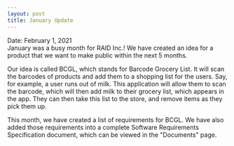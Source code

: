 ```yaml
---
layout: post
title: January Update
---
```


Date: February 1, 2021  
January was a busy month for RAID Inc.! We have created an idea for a product that we want to make public within the next 5 months.  

Our idea is called BCGL, which stands for Barcode Grocery List. It will scan the barcodes of products and add them to a shopping list for the users. Say, for example, a user runs out of milk. This application will allow them to scan the barcode, which will then add milk to their grocery list, which appears in the app. They can then take this list to the store, and remove items as they pick them up.  

This month, we have created a list of requirements for BCGL. We have also added those requirements into a complete Software Requirements Specification document, which can be viewed in the "Documents" page.
